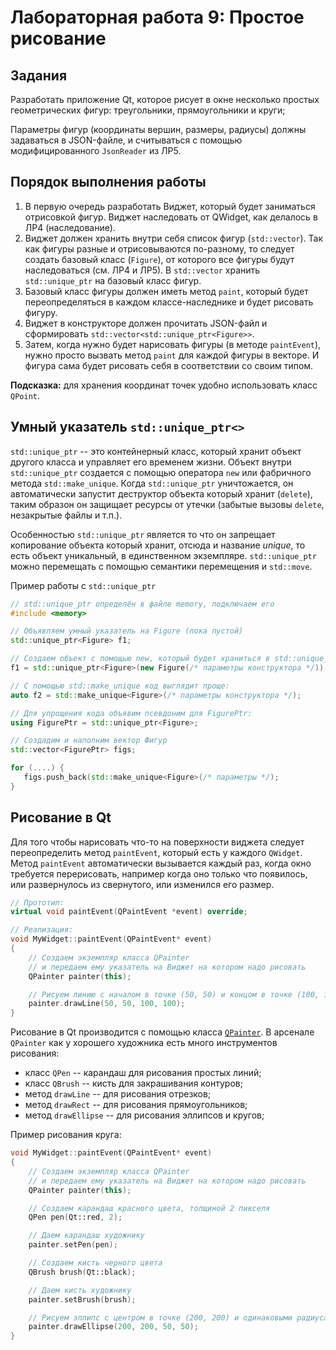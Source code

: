 # Лабораторная работа 9: Простое рисование

## Задания

Разработать приложение Qt, которое рисует в окне несколько простых геометрических фигур: треугольники, прямоугольники и круги;

Параметры фигур (координаты вершин, размеры, радиусы) должны задаваться в JSON-файле,
и считываться с помощью модифицированного `JsonReader` из ЛР5.

## Порядок выполнения работы

1) В первую очередь разработать Виджет, который будет заниматься отрисовкой фигур. Виджет наследовать от QWidget, как делалось в ЛР4 (наследование).
2) Виджет должен хранить внутри себя список фигур (`std::vector`). Так как фигуры разные и отрисовываются по-разному, то следует
   создать базовый класс (`Figure`), от которого все фигуры будут наследоваться (см. ЛР4 и ЛР5).
   В `std::vector` хранить `std::unique_ptr` на базовый класс фигур.
4) Базовый класс фигуры должен иметь метод `paint`, который будет переопределяться в каждом классе-наследнике и будет рисовать фигуру.
5) Виджет в конструкторе должен прочитать JSON-файл и сформировать `std::vector<std::unique_ptr<Figure>>`.
6) Затем, когда нужно будет нарисовать фигуры (в методе `paintEvent`), нужно просто вызвать метод `paint` для каждой фигуры в векторе.
   И фигура сама будет рисовать себя в соответствии со своим типом.

**Подсказка:** для хранения координат точек удобно использовать класс `QPoint`.

## Умный указатель `std::unique_ptr<>`

`std::unique_ptr` -- это контейнерный класс, который хранит объект другого класса и управляет его временем жизни.
Объект внутри `std::unique_ptr` создается с помощью оператора `new` или фабричного метода `std::make_unique`.
Когда `std::unique_ptr` уничтожается, он автоматически запустит деструктор объекта который хранит (`delete`),
таким образон он защищает ресурсы от утечки (забытые вызовы `delete`, незакрытые файлы и т.п.).

Особенностью `std::unique_ptr` является то что он запрещает копирование объекта который хранит, отсюда и название *unique*,
то есть объект уникальный, в единственном экземпляре. `std::unique_ptr` можно перемещать с помощью семантики перемещения и `std::move`.

Пример работы с `std::unique_ptr`
```cpp
// std::unique_ptr определён в файле memory, подключаем его
#include <memory>

// Объявляем умный указатель на Figure (пока пустой)
std::unique_ptr<Figure> f1;

// Создаем объект с помощью new, который будет храниться в std::unique_ptr
f1 = std::unique_ptr<Figure>(new Figure(/* параметры конструктора */));

// С помощью std::make_unique код выглядит проще:
auto f2 = std::make_unique<Figure>(/* параметры конструктора */);

// Для упрощения кода объявим псевдоним для FigurePtr:
using FigurePtr = std::unique_ptr<Figure>;

// Создадим и наполним вектор Фигур
std::vector<FigurePtr> figs;

for (....) {
   figs.push_back(std::make_unique<Figure>(/* параметры */);
}
```

## Рисование в Qt

Для того чтобы нарисовать что-то на поверхности виджета следует переопределить метод `paintEvent`, который есть у каждого `QWidget`.
Метод `paintEvent` автоматически вызывается каждый раз, когда окно требуется перерисовать, например когда оно только что появилось,
или развернулось из свернутого, или изменился его размер.

```cpp
// Прототип:
virtual void paintEvent(QPaintEvent *event) override;

// Реализация:
void MyWidget::paintEvent(QPaintEvent* event)
{
    // Создаем экземпляр класса QPainter
    // и передаем ему указатель на Виджет на котором надо рисовать
    QPainter painter(this);

    // Рисуем линию с началом в точке (50, 50) и концом в точке (100, 100)
    painter.drawLine(50, 50, 100, 100);
}
```

Рисование в Qt производится с помощью класса [`QPainter`](https://doc.qt.io/qt-6/qpainter.html).
В арсенале `QPainter` как у хорошего художника есть много инструментов рисования:
* класс `QPen` -- карандаш для рисования простых линий;
* класс `QBrush` -- кисть для закрашивания контуров;
* метод `drawLine` -- для рисования отрезков;
* метод `drawRect` -- для рисования прямоугольников;
* метод `drawEllipse` -- для рисования эллипсов и кругов;

Пример рисования круга:

```cpp
void MyWidget::paintEvent(QPaintEvent* event)
{
    // Создаем экземпляр класса QPainter
    // и передаем ему указатель на Виджет на котором надо рисовать
    QPainter painter(this);

    // Создаем карандаш красного цвета, толщиной 2 пикселя
    QPen pen(Qt::red, 2);

    // Даем карандаш художнику
    painter.setPen(pen);

    // Создаем кисть черного цвета
    QBrush brush(Qt::black);

    // Даем кисть художнику
    painter.setBrush(brush);

    // Рисуем эллипс с центром в точке (200, 200) и одинаковыми радиусами 50 пикселей:
    painter.drawEllipse(200, 200, 50, 50);
}
```
